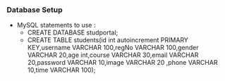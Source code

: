 ### Database Setup 

* MySQL statements to use :
    * CREATE DATABASE studportal;
    * CREATE TABLE students(id int autoincrement PRIMARY KEY,username VARCHAR 100,regNo VARCHAR 100,gender VARCHAR 20,age int,course VARCHAR 30,email VARCHAR 20,password VARCHAR 10,image VARCHAR 20 ,phone VARCHAR 10,time VARCHAR 100);

